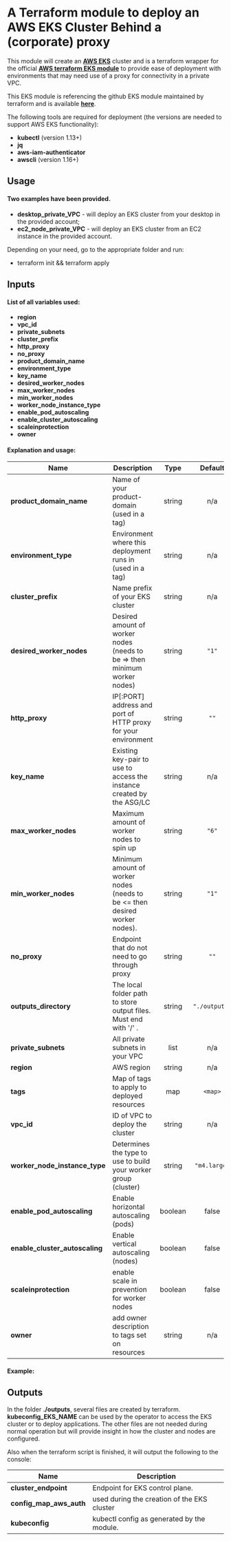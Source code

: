 # A Terraform module to deploy an AWS EKS Cluster Behind a (corporate) proxy

This module will create an **[AWS EKS](https://docs.aws.amazon.com/eks/index.html)** cluster and is a terraform wrapper for the official **[AWS terraform EKS module](https://registry.terraform.io/modules/terraform-aws-modules/eks/aws)** to provide ease of deployment with environments that may need use of a proxy for connectivity in a private VPC.

This EKS module is referencing the github EKS module maintained by terraform and is available **[here](https://github.com/terraform-aws-modules/terraform-aws-eks)**.

The following tools are required for deployment (the versions are needed to support AWS EKS functionality):  

  * **kubectl** (version 1.13+)  
  * **jq**  
  * **aws-iam-authenticator**  
  * **awscli** (version 1.16+)


## Usage

#### Two examples have been provided.  
  * **desktop\_private\_VPC** - will deploy an EKS cluster from your desktop in the provided account;  
  * **ec2\_node\_private\_VPC** - will deploy an EKS cluster from an EC2 instance in the provided account.

Depending on your need, go to the appropriate folder and run:  

  * terraform init && terraform apply  


## Inputs

#### List of all variables used:  

*  **region**   
*  **vpc\_id**  
*  **private\_subnets**  
*  **cluster\_prefix**  
*  **http\_proxy**  
*  **no\_proxy**  
*  **product\_domain_name**  
*  **environment\_type**  
*  **key\_name**  
*  **desired\_worker\_nodes**  
*  **max\_worker\_nodes**  
*  **min\_worker\_nodes**  
*  **worker\_node\_instance\_type**  
*  **enable\_pod\_autoscaling**  
*  **enable\_cluster\_autoscaling**
*  **scaleinprotection**    
*  **owner**

#### Explanation and usage:

| Name | Description | Type | Default | Required |
|------|-------------|:----:|:-------:|:--------:|
| **product\_domain\_name** | Name of your product-domain (used in a tag) | string | n/a | no |
| **environment\_type** | Environment where this deployment runs in (used in a tag) | string | n/a | no|
| **cluster\_prefix** | Name prefix of your EKS cluster | string | n/a | yes |
| **desired\_worker\_nodes** | Desired amount of worker nodes (needs to be => then minimum worker nodes) | string | `"1"` | no |
| **http\_proxy** | IP[:PORT] address and  port of HTTP proxy for your environment | string | `""` | no |
| **key\_name** | Existing key-pair to use to access the instance created by the ASG/LC | string | n/a | yes |
| **max\_worker\_nodes** | Maximum amount of worker nodes to spin up | string | `"6"` | no |
| **min\_worker\_nodes** | Minimum amount of worker nodes (needs to be <= then desired worker nodes). | string | `"1"` | no |
| **no\_proxy** | Endpoint that do not need to go through proxy | string | `""` | no |
| **outputs\_directory** | The local folder path to store output files. Must end with '/' . | string | `"./output/"` | no |
| **private\_subnets** | All private subnets in your VPC | list | n/a | yes |
| **region** | AWS region | string | n/a | yes |
| **tags** | Map of tags to apply to deployed resources | map | `<map>` | no |
| **vpc\_id** | ID of VPC to deploy the cluster | string | n/a | yes |
| **worker\_node\_instance\_type** | Determines the type to use to build your worker group (cluster) | string | `"m4.large"` | no |
| **enable\_pod\_autoscaling** | Enable horizontal autoscaling (pods) | boolean | false |yes |
| **enable\_cluster\_autoscaling** | Enable vertical autoscaling (nodes) | boolean | false | yes |
| **scaleinprotection** | enable scale in prevention for worker nodes | boolean | false | yes |
| **owner** | add owner description to tags set on resources | string | n/a | no |


#### Example:




  

## Outputs


In the folder **./outputs**, several files are created by terraform.  **kubeconfig\_EKS\_NAME** can be used by the operator to access the EKS cluster or to deploy applications.  The other files are not needed during normal operation but will provide insight in how the cluster and nodes are configured.

Also when the terraform script is finished, it will output the following to the console:  

| Name | Description |
|------|-------------|
| **cluster\_endpoint** | Endpoint for EKS control plane. |
| **config\_map\_aws\_auth** | used during the creation of the EKS cluster |
| **kubeconfig** | kubectl config as generated by the module. |
